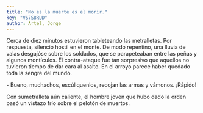 ```yaml
---
title: "No es la muerte es el morir."
key: "VS7S8RUD"
author: Artel, Jorge
---
```

<div data-schema-version="8"><p>Cerca de diez minutos estuvieron tableteando las metralletas. Por respuesta, silencio hostil en el monte. De modo repentino, una lluvia de valas desgajóse sobre los soldados, que se parapeteaban entre las peñas y algunos montículos. El contra-ataque fue tan sorpresivo que aquellos no tuvieron tiempo de dar cara al asalto. En el arroyo parece haber quedado toda la sengre del mundo.</p> <p>- Bueno, muchachos, escúllquenlos, recojan las armas y vámonos. ¡Rápido!</p> <p>Con sumetralleta aún caliente, el hombre joven que hubo dado la orden pasó un vistazo frío sobre el pelotón de muertos.</p> </div>